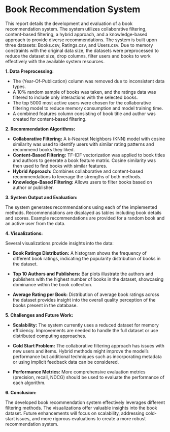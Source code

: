 # Book Recommendation System

This report details the development and evaluation of a book recommendation system.  The system utilizes collaborative filtering, content-based filtering, a hybrid approach, and a knowledge-based approach to provide diverse recommendations.  The system is built upon three datasets: Books.csv, Ratings.csv, and Users.csv.  Due to memory constraints with the original data size, the datasets were preprocessed to reduce the dataset size, drop columns, filter users and books to work effectively with the available system resources.


**1. Data Preprocessing:**

*   The (Year-Of-Publication) column was removed due to inconsistent data types.
*   A 10% random sample of books was taken, and the ratings data was filtered to include only interactions with the selected books.
*   The top 5000 most active users were chosen for the collaborative filtering model to reduce memory consumption and model training time.
*   A combined features column consisting of book title and author was created for content-based filtering.

**2. Recommendation Algorithms:**

*   **Collaborative Filtering:** A k-Nearest Neighbors (KNN) model with cosine similarity was used to identify users with similar rating patterns and recommend books they liked.
*   **Content-Based Filtering:**  TF-IDF vectorization was applied to book titles and authors to generate a book feature matrix. Cosine similarity was then used to find books with similar features.
*   **Hybrid Approach:**  Combines collaborative and content-based recommendations to leverage the strengths of both methods.
*   **Knowledge-Based Filtering:**  Allows users to filter books based on author or publisher.

**3. System Output and Evaluation:**

The system generates recommendations using each of the implemented methods. Recommendations are displayed as tables including book details and scores.  Example recommendations are provided for a random book and an active user from the data.

**4. Visualizations:**

Several visualizations provide insights into the data:

*   **Book Ratings Distribution:** A histogram shows the frequency of different book ratings, indicating the popularity distribution of books in the dataset.

*   **Top 10 Authors and Publishers:** Bar plots illustrate the authors and publishers with the highest number of books in the dataset, showcasing dominance within the book collection.

*   **Average Rating per Book:** Distribution of average book ratings across the dataset provides insight into the overall quality perception of the books present in the database.


**5. Challenges and Future Work:**

* **Scalability:** The system currently uses a reduced dataset for memory efficiency. Improvements are needed to handle the full dataset or use distributed computing approaches.

* **Cold Start Problem:** The collaborative filtering approach has issues with new users and items.  Hybrid methods might improve the model’s performance but additional techniques such as incorporating metadata or using implicit feedback data can be considered.

* **Performance Metrics:** More comprehensive evaluation metrics (precision, recall, NDCG) should be used to evaluate the performance of each algorithm.


**6. Conclusion:**

The developed book recommendation system effectively leverages different filtering methods. The visualizations offer valuable insights into the book dataset.  Future enhancements will focus on scalability, addressing cold-start issues, and more rigorous evaluations to create a more robust recommendation system.
